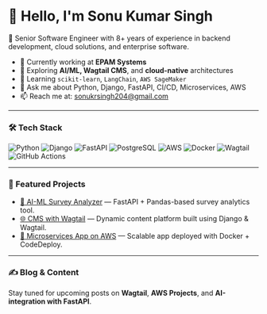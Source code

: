 # 👋 Hello, I'm Sonu Kumar Singh

🚀 Senior Software Engineer with 8+ years of experience in backend development, cloud solutions, and enterprise software.

- 🔭 Currently working at **EPAM Systems**
- 🌱 Exploring **AI/ML, Wagtail CMS**, and **cloud-native** architectures
- 🧠 Learning `scikit-learn`, `LangChain`, `AWS SageMaker`
- 💬 Ask me about Python, Django, FastAPI, CI/CD, Microservices, AWS
- 📫 Reach me at: sonukrsingh204@gmail.com

---

### 🛠️ Tech Stack

![Python](https://img.shields.io/badge/Python-3776AB?style=flat&logo=python&logoColor=white)
![Django](https://img.shields.io/badge/Django-092E20?style=flat&logo=django&logoColor=white)
![FastAPI](https://img.shields.io/badge/FastAPI-009688?style=flat&logo=fastapi&logoColor=white)
![PostgreSQL](https://img.shields.io/badge/PostgreSQL-4169E1?style=flat&logo=postgresql&logoColor=white)
![AWS](https://img.shields.io/badge/AWS-FF9900?style=flat&logo=amazonaws&logoColor=white)
![Docker](https://img.shields.io/badge/Docker-2496ED?style=flat&logo=docker&logoColor=white)
![Wagtail](https://img.shields.io/badge/Wagtail-43B1B1?style=flat&logo=wagtail&logoColor=white)
![GitHub Actions](https://img.shields.io/badge/GitHub_Actions-2088FF?style=flat&logo=github-actions&logoColor=white)

---

### 📌 Featured Projects

- [🧠 AI-ML Survey Analyzer](#) — FastAPI + Pandas-based survey analytics tool.
- [🌐 CMS with Wagtail](#) — Dynamic content platform built using Django & Wagtail.
- [🚀 Microservices App on AWS](#) — Scalable app deployed with Docker + CodeDeploy.

---

### ✍️ Blog & Content

Stay tuned for upcoming posts on **Wagtail**, **AWS Projects**, and **AI-integration with FastAPI**.
